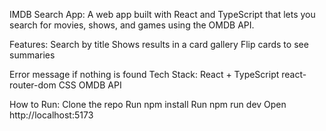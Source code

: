 IMDB Search App: A web app built with React and TypeScript that lets you search for movies, shows, and games using the OMDB API.

Features:
Search by title
Shows results in a card gallery
Flip cards to see summaries

Error message if nothing is found
Tech Stack:
React + TypeScript
react-router-dom
CSS
OMDB API

How to Run:
Clone the repo
Run npm install
Run npm run dev
Open http://localhost:5173
